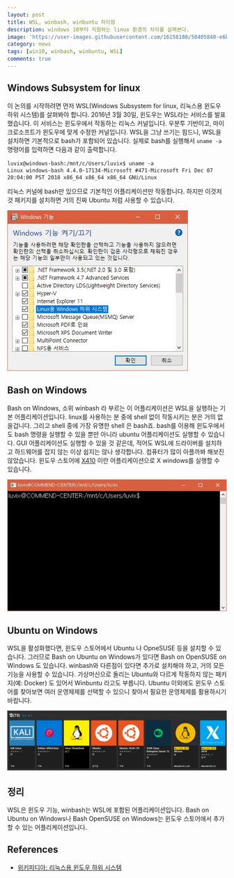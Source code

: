 ```yaml
---
layout: post
title: WSL, winbash, winbuntu 차이점
description: windows 10부터 지원하는 linux 환경의 차이를 살펴본다.
image: 'https://user-images.githubusercontent.com/16158188/50405840-e6b12480-07fd-11e9-86d7-a4ad8bfe940e.jpg'
category: news
tags: [win10, winbash, winbuntu, WSL]
comments: true
---
```


## Windows Subsystem for linux

이 논의를 시작하려면 먼저 WSL(Windows Subsystem for linux, 리눅스용 윈도우 하위 시스템)를 살펴봐야 합니다.
2016년 3월 30일, 윈도우는 WSL라는 서비스를 발표했습니다. 
이 서비스는 윈도우에서 작동하는 리눅스 커널입니다.
우분투 기반이고, 마이크로소프트가 윈도우에 맞게 수정한 커널입니다.
WSL을 그냥 쓰기는 힘드니, WSL을 설치하면 기본적으로 bash가 포함되어 있습니다.
실제로 bash를 실행해서 `uname -a` 명령어를 입력하면 다음과 같이 출력합니다.
```
luvix@windows-bash:/mnt/c/Users/luvix$ uname -a
Linux windows-bash 4.4.0-17134-Microsoft #471-Microsoft Fri Dec 07 20:04:00 PST 2018 x86_64 x86_64 x86_64 GNU/Linux
```
리눅스 커널에 bash만 있으므로 기본적인 어플리케이션만 작동합니다.
하지만 이것저것 패키지를 설치하면 거의 진짜 Ubuntu 처럼 사용할 수 있습니다.

![wsl](/postres/181223/window-features-wsl.jpg)

## Bash on Windows

Bash on Windows, 소위 winbash 라 부르는 이 어플리케이션은 WSL을 실행하는 기본 어플리케이션입니다.
linux를 사용하는 분 중에 shell 없이 작동시키는 분은 거의 없을겁니다.
그리고 shell 중에 가장 유명한 shell 은 bash죠.
bash를 이용해 윈도우에서도 bash 명령을 실행할 수 있을 뿐만 아니라 ubuntu 어플리케이션도 실행할 수 있습니다.
GUI 어플리케이션도 실행할 수 있을 것 같은데, 적어도 WSL에 드라이버를 설치하고 하드웨어를 잡지 않는 이상 쉽지는 않나 생각합니다.
컴퓨터가 많이 아플까봐 해보진 않았습니다.
윈도우 스토어에 [X410](https://www.microsoft.com/store/productId/9NLP712ZMN9Q) 이란 어플리케이션으로 X windows를 실행할 수 있습니다.

![winbash](/postres/181223/winbash.jpg)

## Ubuntu on Windows

WSL을 활성화했다면, 윈도우 스토어에서 Ubuntu 나 OpneSUSE 등을 설치할 수 있습니다.
그러므로 Bash on Ubuntu on Windows가 있다면 Bash on OpenSUSE on Windows 도 있습니다.
winbash와 다른점이 있다면 추가로 설치해야 하고, 거의 모든 기능을 사용할 수 있습니다.
가상머신으로 돌리는 Ubuntu와 다르게 작동하지 않는 패키지(예: Docker) 도 있어서 Winbuntu 라고도 부릅니다.
Ubuntu 이외에도 윈도우 스토어를 찾아보면 여러 운영체제를 선택할 수 있으니 찾아서 필요한 운영체제를 활용하시기 바랍니다.

![Windows Store search: linux](/postres/181223/winstore-linux.jpg)

## 정리

WSL은 윈도우 기능, winbash는 WSL에 포함된 어플리케이션입니다.
Bash on Ubuntu on Windows나 Bash OpenSUSE on Windows는 윈도우 스토어에서 추가할 수 있는 어플리케이션입니다.

## References

- [위키피디아: 리눅스용 윈도우 하위 시스템](https://ko.wikipedia.org/wiki/%EB%A6%AC%EB%88%85%EC%8A%A4%EC%9A%A9_%EC%9C%88%EB%8F%84%EC%9A%B0_%ED%95%98%EC%9C%84_%EC%8B%9C%EC%8A%A4%ED%85%9C)